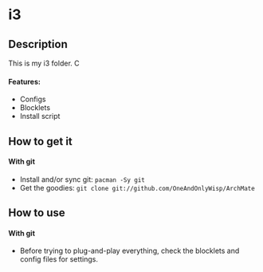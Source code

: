 
# i3
## Description
This is my i3 folder. C

#### Features:
- Configs
- Blocklets
- Install script

## How to get it
#### With git
- Install and/or sync git: `pacman -Sy git`
- Get the goodies: `git clone git://github.com/OneAndOnlyWisp/ArchMate`

## How to use
#### With git
- Before trying to plug-and-play everything, check the blocklets and config files for settings.
